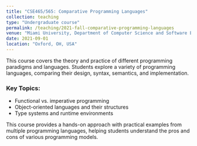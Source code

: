 ```yaml
---
title: "CSE465/565: Comparative Programming Languages"
collection: teaching
type: "Undergraduate course"
permalink: /teaching/2021-fall-comparative-programming-languages
venue: "Miami University, Department of Computer Science and Software Engineering"
date: 2021-09-01
location: "Oxford, OH, USA"
---
```


This course covers the theory and practice of different programming paradigms and languages. Students explore a variety of programming languages, comparing their design, syntax, semantics, and implementation.

### Key Topics:
- Functional vs. imperative programming
- Object-oriented languages and their structures
- Type systems and runtime environments

This course provides a hands-on approach with practical examples from multiple programming languages, helping students understand the pros and cons of various programming models.
